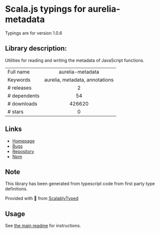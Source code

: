 
# Scala.js typings for aurelia-metadata

Typings are for version 1.0.6

## Library description:
Utilities for reading and writing the metadata of JavaScript functions.

|                    |                 |
| ------------------ | :-------------: |
| Full name          | aurelia-metadata |
| Keywords           | aurelia, metadata, annotations |
| # releases         | 2 |
| # dependents       | 54 |
| # downloads        | 426620 |
| # stars            | 0 |

## Links
- [Homepage](http://aurelia.io)
- [Bugs](https://github.com/aurelia/metadata/issues)
- [Repository](https://github.com/aurelia/metadata)
- [Npm](https://www.npmjs.com/package/aurelia-metadata)
    


## Note
This library has been generated from typescript code from first party type definitions.

Provided with :purple_heart: from [ScalablyTyped](https://github.com/oyvindberg/ScalablyTyped)

## Usage
See [the main readme](../../readme.md) for instructions.



